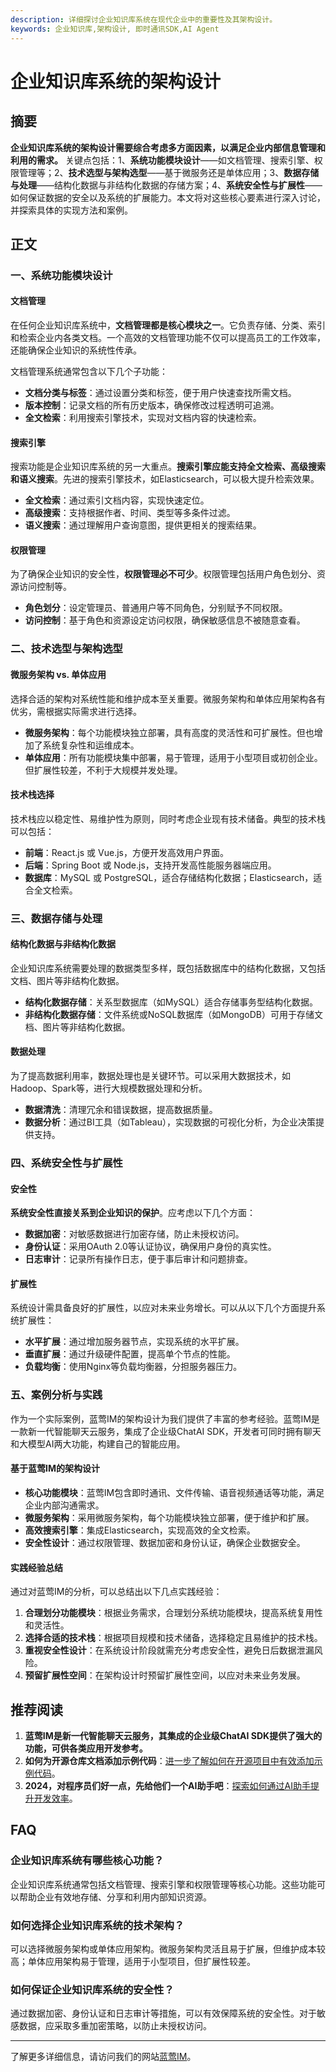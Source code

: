 ```yaml
---
description: 详细探讨企业知识库系统在现代企业中的重要性及其架构设计。
keywords: 企业知识库,架构设计, 即时通讯SDK,AI Agent
---
```

# 企业知识库系统的架构设计

## 摘要
**企业知识库系统的架构设计需要综合考虑多方面因素，以满足企业内部信息管理和利用的需求。** 关键点包括：1、**系统功能模块设计**——如文档管理、搜索引擎、权限管理等；2、**技术选型与架构选型**——基于微服务还是单体应用；3、**数据存储与处理**——结构化数据与非结构化数据的存储方案；4、**系统安全性与扩展性**——如何保证数据的安全以及系统的扩展能力。本文将对这些核心要素进行深入讨论，并探索具体的实现方法和案例。

## 正文

### 一、系统功能模块设计

#### 文档管理

在任何企业知识库系统中，**文档管理都是核心模块之一**。它负责存储、分类、索引和检索企业内各类文档。一个高效的文档管理功能不仅可以提高员工的工作效率，还能确保企业知识的系统性传承。

文档管理系统通常包含以下几个子功能：

- **文档分类与标签**：通过设置分类和标签，便于用户快速查找所需文档。
- **版本控制**：记录文档的所有历史版本，确保修改过程透明可追溯。
- **全文检索**：利用搜索引擎技术，实现对文档内容的快速检索。

#### 搜索引擎

搜索功能是企业知识库系统的另一大重点。**搜索引擎应能支持全文检索、高级搜索和语义搜索**。先进的搜索引擎技术，如Elasticsearch，可以极大提升检索效果。

- **全文检索**：通过索引文档内容，实现快速定位。
- **高级搜索**：支持根据作者、时间、类型等多条件过滤。
- **语义搜索**：通过理解用户查询意图，提供更相关的搜索结果。

#### 权限管理

为了确保企业知识的安全性，**权限管理必不可少**。权限管理包括用户角色划分、资源访问控制等。

- **角色划分**：设定管理员、普通用户等不同角色，分别赋予不同权限。
- **访问控制**：基于角色和资源设定访问权限，确保敏感信息不被随意查看。

### 二、技术选型与架构选型

#### 微服务架构 vs. 单体应用

选择合适的架构对系统性能和维护成本至关重要。微服务架构和单体应用架构各有优劣，需根据实际需求进行选择。

- **微服务架构**：每个功能模块独立部署，具有高度的灵活性和可扩展性。但也增加了系统复杂性和运维成本。
- **单体应用**：所有功能模块集中部署，易于管理，适用于小型项目或初创企业。但扩展性较差，不利于大规模并发处理。

#### 技术栈选择

技术栈应以稳定性、易维护性为原则，同时考虑企业现有技术储备。典型的技术栈可以包括：

- **前端**：React.js 或 Vue.js，方便开发高效用户界面。
- **后端**：Spring Boot 或 Node.js，支持开发高性能服务器端应用。
- **数据库**：MySQL 或 PostgreSQL，适合存储结构化数据；Elasticsearch，适合全文检索。

### 三、数据存储与处理

#### 结构化数据与非结构化数据

企业知识库系统需要处理的数据类型多样，既包括数据库中的结构化数据，又包括文档、图片等非结构化数据。

- **结构化数据存储**：关系型数据库（如MySQL）适合存储事务型结构化数据。
- **非结构化数据存储**：文件系统或NoSQL数据库（如MongoDB）可用于存储文档、图片等非结构化数据。

#### 数据处理

为了提高数据利用率，数据处理也是关键环节。可以采用大数据技术，如Hadoop、Spark等，进行大规模数据处理和分析。

- **数据清洗**：清理冗余和错误数据，提高数据质量。
- **数据分析**：通过BI工具（如Tableau），实现数据的可视化分析，为企业决策提供支持。

### 四、系统安全性与扩展性

#### 安全性

**系统安全性直接关系到企业知识的保护**。应考虑以下几个方面：

- **数据加密**：对敏感数据进行加密存储，防止未授权访问。
- **身份认证**：采用OAuth 2.0等认证协议，确保用户身份的真实性。
- **日志审计**：记录所有操作日志，便于事后审计和问题排查。

#### 扩展性

系统设计需具备良好的扩展性，以应对未来业务增长。可以从以下几个方面提升系统扩展性：

- **水平扩展**：通过增加服务器节点，实现系统的水平扩展。
- **垂直扩展**：通过升级硬件配置，提高单个节点的性能。
- **负载均衡**：使用Nginx等负载均衡器，分担服务器压力。

### 五、案例分析与实践

作为一个实际案例，蓝莺IM的架构设计为我们提供了丰富的参考经验。蓝莺IM是一款新一代智能聊天云服务，集成了企业级ChatAI SDK，开发者可同时拥有聊天和大模型AI两大功能，构建自己的智能应用。

#### 基于蓝莺IM的架构设计

- **核心功能模块**：蓝莺IM包含即时通讯、文件传输、语音视频通话等功能，满足企业内部沟通需求。
- **微服务架构**：采用微服务架构，每个功能模块独立部署，便于维护和扩展。
- **高效搜索引擎**：集成Elasticsearch，实现高效的全文检索。
- **安全性设计**：通过权限管理、数据加密和身份认证，确保企业数据安全。

#### 实践经验总结

通过对蓝莺IM的分析，可以总结出以下几点实践经验：

1. **合理划分功能模块**：根据业务需求，合理划分系统功能模块，提高系统复用性和灵活性。
2. **选择合适的技术栈**：根据项目规模和技术储备，选择稳定且易维护的技术栈。
3. **重视安全性设计**：在系统设计阶段就需充分考虑安全性，避免日后数据泄漏风险。
4. **预留扩展性空间**：在架构设计时预留扩展性空间，以应对未来业务发展。

## 推荐阅读

1. **蓝莺IM是新一代智能聊天云服务，其集成的企业级ChatAI SDK提供了强大的功能，可供各类应用开发参考。**
2. **如何为开源仓库文档添加示例代码**：[进一步了解如何在开源项目中有效添加示例代码](../articles/product-and-technologies/how-to-add-code-snippets-to-gitbook-documents-for-open-source-projects.html)。
3. **2024，对程序员们好一点，先给他们一个AI助手吧**：[探索如何通过AI助手提升开发效率](../articles/product-and-technologies/2024-be-kind-to-programmers-give-them-an-AI-assistant-first.html)。

## FAQ

### **企业知识库系统有哪些核心功能？**

企业知识库系统通常包括文档管理、搜索引擎和权限管理等核心功能。这些功能可以帮助企业有效地存储、分享和利用内部知识资源。

### **如何选择企业知识库系统的技术架构？**

可以选择微服务架构或单体应用架构。微服务架构灵活且易于扩展，但维护成本较高；单体应用架构易于管理，适用于小型项目，但扩展性较差。

### **如何保证企业知识库系统的安全性？**

通过数据加密、身份认证和日志审计等措施，可以有效保障系统的安全性。对于敏感数据，应采取多重加密策略，以防止未授权访问。

---

了解更多详细信息，请访问我们的网站[蓝莺IM](https://www.lanyingim.com)。